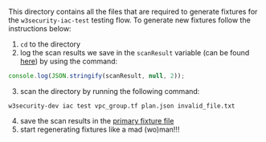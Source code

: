 This directory contains all the files that are required to generate fixtures for the `w3security-iac-test` testing flow.
To generate new fixtures follow the instructions below:
1. `cd` to the directory
2. log the scan results we save in the `scanResult` variable (can be found [here](../../../../../../../src/cli/commands/test/iac/v2/index.ts#L36)) by using the command:
```javascript
console.log(JSON.stringify(scanResult, null, 2));
```
3. scan the directory by running the following command:
```
w3security-dev iac test vpc_group.tf plan.json invalid_file.txt
```
4. save the scan results in the [primary fixture file](../w3security-iac-test-results.json)
5. start regenerating fixtures like a mad (wo)man!!!